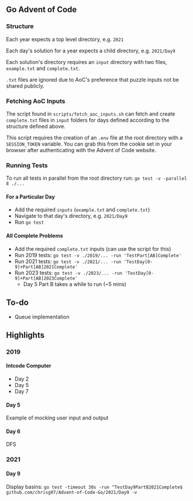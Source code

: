 ## Go Advent of Code

### Structure

Each year expects a top level directory, e.g. `2021`

Each day's solution for a year expects a child directory, e.g. `2021/Day9`

Each solution's directory requires an `input` directory with two files, `example.txt` and `complete.txt`. 

`.txt` files are ignored due to AoC's preference that puzzle inputs not be shared publicly.

### Fetching AoC Inputs

The script found in `scripts/fetch_aoc_inputs.sh` can fetch and create `complete.txt` files in `input` folders for days defined according to the structure defined above.

This script requires the creation of an `.env` file at the root directory with a `SESSION_TOKEN` variable. You can grab this from the cookie set in your browser after authenticating with the Advent of Code website.

### Running Tests

To run all tests in parallel from the root directory run: `go test -v -parallel 8 ./...`

#### For a Particular Day
- Add the required `inputs` (`example.txt` and `complete.txt`)
- Navigate to that day's directory, e.g. `2021/Day9`
- Run `go test`

#### All Complete Problems
- Add the required `complete.txt` inputs (can use the script for this)
- Run 2019 tests: `go test -v ./2019/... -run 'TestPart[AB]Complete'`
- Run 2021 tests: `go test -v ./2021/... -run 'TestDay[0-9]+Part[AB]2021Complete'`
- Run 2023 tests: `go test -v ./2023/... -run 'TestDay[0-9]+Part[AB]2023Complete'`
    - Day 5 Part B takes a while to run (~5 mins)

## To-do

- Queue implementation
## Highlights
### 2019
#### Intcode Computer
- Day 2
- Day 5
- Day 7
#### Day 5
Example of mocking user input and output
#### Day 6
DFS
### 2021 
#### Day 9

Display basins: `go test -timeout 30s -run ^TestDay9PartB2021Complete$ github.com/chrisg07/Advent-of-Code-Go/2021/Day9 -v`